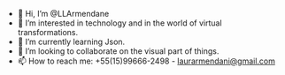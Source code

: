 - 👋 Hi, I’m @LLArmendane
- 👀 I’m interested in technology and in the world of virtual transformations.
- 🌱 I’m currently learning Json.
- 💞️ I’m looking to collaborate on the visual part of things.
- 📫 How to reach me: +55(15)99666-2498 - laurarmendani@gmail.com

<!---
LLArmendane/LLArmendane is a ✨ special ✨ repository because its `README.md` (this file) appears on your GitHub profile.
You can click the Preview link to take a look at your changes.
--->
